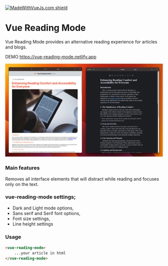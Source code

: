 [![MadeWithVueJs.com shield](https://madewithvuejs.com/storage/repo-shields/4767-shield.svg)](https://madewithvuejs.com/p/vue-reading-mode/shield-link)

# Vue Reading Mode
Vue Reading Mode provides an alternative reading experience for articles and blogs.

DEMO https://vue-reading-mode.netlify.app

![Alt text](public/vue-reading-mode.jpg)

### Main features
Removes all interface elements that will distract while reading and focuses only on the text.
### vue-reading-mode settings;
- Dark and Light mode options,
- Sans serif and Serif font options,
- Font size settings,
- Line height settings

### Usage
```html
<vue-reading-mode>
    ...your article in html 
</vue-reading-mode>
```